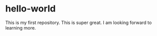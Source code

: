 # hello-world
This is my first repository. This is super great. 
I am looking forward to learning more. 
